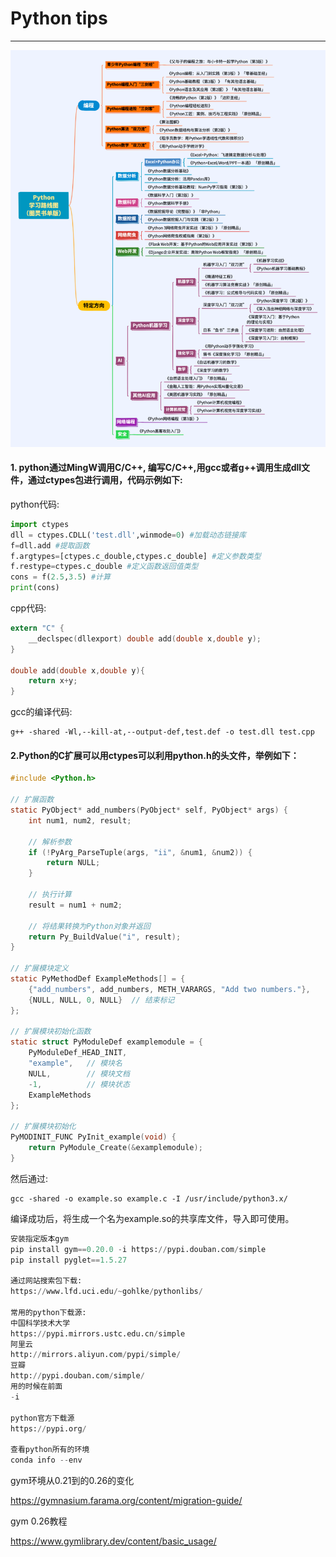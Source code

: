 
# Python tips
-------------------
![python图灵书单](./img/python图灵书单.png)

#### 1. python通过MingW调用C/C++, 编写C/C++,用gcc或者g++调用生成dll文件，通过ctypes包进行调用，代码示例如下:
python代码:
``` python
import ctypes
dll = ctypes.CDLL('test.dll',winmode=0) #加载动态链接库
f=dll.add #提取函数
f.argtypes=[ctypes.c_double,ctypes.c_double] #定义参数类型
f.restype=ctypes.c_double #定义函数返回值类型
cons = f(2.5,3.5) #计算
print(cons)
```
cpp代码:
```c
extern "C" {
	__declspec(dllexport) double add(double x,double y);
}

double add(double x,double y){
	return x+y;
}
```
gcc的编译代码:
```shell
g++ -shared -Wl,--kill-at,--output-def,test.def -o test.dll test.cpp
```

#### 2.Python的C扩展可以用ctypes可以利用python.h的头文件，举例如下：
``` C
#include <Python.h>

// 扩展函数
static PyObject* add_numbers(PyObject* self, PyObject* args) {
    int num1, num2, result;

    // 解析参数
    if (!PyArg_ParseTuple(args, "ii", &num1, &num2)) {
        return NULL;
    }

    // 执行计算
    result = num1 + num2;

    // 将结果转换为Python对象并返回
    return Py_BuildValue("i", result);
}

// 扩展模块定义
static PyMethodDef ExampleMethods[] = {
    {"add_numbers", add_numbers, METH_VARARGS, "Add two numbers."},
    {NULL, NULL, 0, NULL}  // 结束标记
};

// 扩展模块初始化函数
static struct PyModuleDef examplemodule = {
    PyModuleDef_HEAD_INIT,
    "example",   // 模块名
    NULL,        // 模块文档
    -1,          // 模块状态
    ExampleMethods
};

// 扩展模块初始化
PyMODINIT_FUNC PyInit_example(void) {
    return PyModule_Create(&examplemodule);
}
```
然后通过:
``` shell
gcc -shared -o example.so example.c -I /usr/include/python3.x/
```
编译成功后，将生成一个名为example.so的共享库文件，导入即可使用。

```python
安装指定版本gym
pip install gym==0.20.0 -i https://pypi.douban.com/simple
pip install pyglet==1.5.27

通过网站搜索包下载:
https://www.lfd.uci.edu/~gohlke/pythonlibs/

常用的python下载源:
中国科学技术大学
https://pypi.mirrors.ustc.edu.cn/simple 
阿里云
http://mirrors.aliyun.com/pypi/simple/
豆瓣
http://pypi.douban.com/simple/
用的时候在前面
-i

python官方下载源
https://pypi.org/

查看python所有的环境
conda info --env
```



gym环境从0.21到的0.26的变化

https://gymnasium.farama.org/content/migration-guide/

gym 0.26教程

https://www.gymlibrary.dev/content/basic_usage/

